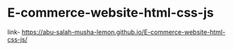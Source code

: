 # E-commerce-website-html-css-js
link- https://abu-salah-musha-lemon.github.io/E-commerce-website-html-css-js/
